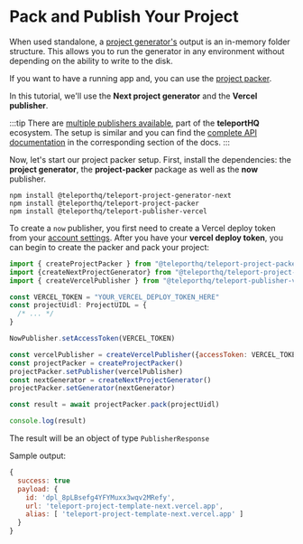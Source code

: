 # Pack and Publish Your Project

When used standalone, a [project generator's](/project-generators/flavors.html) output is an in-memory folder structure. This allows you to run the generator in any environment without depending on the ability to write to the disk.

If you want to have a running app and, you can use the [project packer](/project-generators/project-packer.html).

In this tutorial, we'll use the **Next project generator** and the **Vercel publisher**.

:::tip
There are [multiple publishers available](/project-generators/publishers.html), part of the **teleportHQ** ecosystem. The setup is similar and you can find the [complete API documentation](/project-generators/publishers.html) in the corresponding section of the docs.
:::

Now, let's start our project packer setup. First, install the dependencies: the **project generator**, the **project-packer** package as well as the **now** publisher.

```
npm install @teleporthq/teleport-project-generator-next
npm install @teleporthq/teleport-project-packer
npm install @teleporthq/teleport-publisher-vercel
```

To create a `now` publisher, you first need to create a Vercel deploy token from your [account settings](https://vercel.com/account/tokens).
After you have your **vercel deploy token**, you can begin to create the packer and pack your project:

```js
import { createProjectPacker } from "@teleporthq/teleport-project-packer"
import {createNextProjectGenerator} from "@teleporthq/teleport-project-generator-next"
import { createVercelPublisher } from "@teleporthq/teleport-publisher-vercel"

const VERCEL_TOKEN = "YOUR_VERCEL_DEPLOY_TOKEN_HERE"
const projectUidl: ProjectUIDL = {
  /* ... */
}

NowPublisher.setAccessToken(VERCEL_TOKEN)

const vercelPublisher = createVercelPublisher({accessToken: VERCEL_TOKEN})
const projectPacker = createProjectPacker()
projectPacker.setPublisher(vercelPublisher)
const nextGenerator = createNextProjectGenerator()
projectPacker.setGenerator(nextGenerator)

const result = await projectPacker.pack(projectUidl)

console.log(result)
```

The result will be an object of type `PublisherResponse`

Sample output:

```js
{
  success: true
  payload: {
    id: 'dpl_8pLBsefg4YFYMuxx3wqv2MRefy',
    url: 'teleport-project-template-next.vercel.app',
    alias: [ 'teleport-project-template-next.vercel.app' ]
  }
}
```
